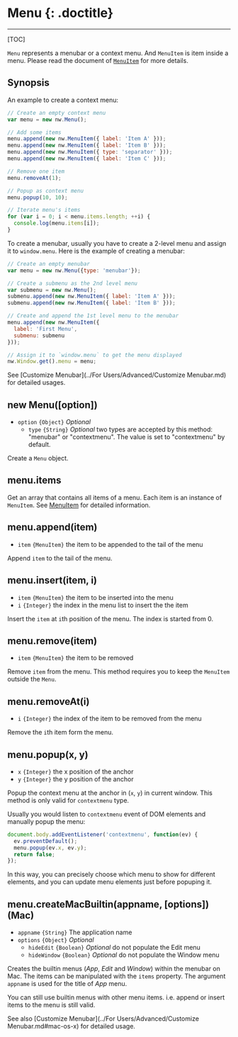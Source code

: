 # Menu {: .doctitle}
---

[TOC]

`Menu` represents a menubar or a context menu. And `MenuItem` is item inside a menu. Please read the document of [`MenuItem`](MenuItem.md) for more details.

## Synopsis

An example to create a context menu:
```javascript
// Create an empty context menu
var menu = new nw.Menu();

// Add some items
menu.append(new nw.MenuItem({ label: 'Item A' }));
menu.append(new nw.MenuItem({ label: 'Item B' }));
menu.append(new nw.MenuItem({ type: 'separator' }));
menu.append(new nw.MenuItem({ label: 'Item C' }));

// Remove one item
menu.removeAt(1);

// Popup as context menu
menu.popup(10, 10);

// Iterate menu's items
for (var i = 0; i < menu.items.length; ++i) {
  console.log(menu.items[i]);
}
```

To create a menubar, usually you have to create a 2-level menu and assign it to `window.menu`. Here is the example of creating a menubar:
```javascript
// Create an empty menubar
var menu = new nw.Menu({type: 'menubar'});

// Create a submenu as the 2nd level menu
var submenu = new nw.Menu();
submenu.append(new nw.MenuItem({ label: 'Item A' }));
submenu.append(new nw.MenuItem({ label: 'Item B' }));

// Create and append the 1st level menu to the menubar
menu.append(new nw.MenuItem({
  label: 'First Menu',
  submenu: submenu
}));

// Assign it to `window.menu` to get the menu displayed
nw.Window.get().menu = menu;
```

See [Customize Menubar](../For Users/Advanced/Customize Menubar.md) for detailed usages.

## new Menu([option])

* `option` `{Object}` _Optional_
    - `type` `{String}` _Optional_ two types are accepted by this method: "menubar" or "contextmenu". The value is set to "contextmenu" by default.

Create a `Menu` object.

## menu.items

Get an array that contains all items of a menu. Each item is an instance of `MenuItem`. See [MenuItem](MenuItem.md) for detailed information.

## menu.append(item)

* `item` `{MenuItem}` the item to be appended to the tail of the menu

Append `item` to the tail of the menu.

## menu.insert(item, i)

* `item` `{MenuItem}` the item to be inserted into the menu
* `i` `{Integer}` the index in the menu list to insert the the item

Insert the `item` at `i`th position of the menu. The index is started from 0.

## menu.remove(item)

* `item` `{MenuItem}` the item to be removed

Remove `item` from the menu. This method requires you to keep the `MenuItem` outside the `Menu`.

## menu.removeAt(i)

* `i` `{Integer}` the index of the item to be removed from the menu

Remove the `i`th item form the menu.

## menu.popup(x, y)

* `x` `{Integer}` the x position of the anchor
* `y` `{Integer}` the y position of the anchor

Popup the context menu at the anchor in (`x`, `y`) in current window. This method is only valid for `contextmenu` type.

Usually you would listen to `contextmenu` event of DOM elements and manually popup the menu:

```javascript
document.body.addEventListener('contextmenu', function(ev) { 
  ev.preventDefault();
  menu.popup(ev.x, ev.y);
  return false;
});
```

In this way, you can precisely choose which menu to show for different elements, and you can update menu elements just before popuping it.

## menu.createMacBuiltin(appname, [options]) (Mac)

* `appname` `{String}` The application name
* `options` `{Object}` _Optional_
    - `hideEdit` `{Boolean}` _Optional_ do not populate the Edit menu
    - `hideWindow` `{Boolean}` _Optional_ do not populate the Window menu

Creates the builtin menus (*App*, *Edit* and *Window*) within the menubar on Mac. The items can be manipulated with the `items` property. The argument `appname` is used for the title of *App* menu.

You can still use builtin menus with other menu items. i.e. append or insert items to the menu is still valid.

See also [Customize Menubar](../For Users/Advanced/Customize Menubar.md#mac-os-x) for detailed usage.
